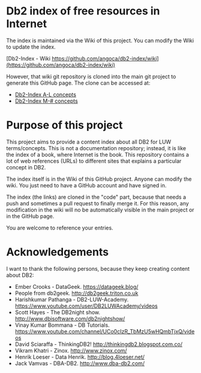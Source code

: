 # Db2 index of free resources in Internet

The index is maintained via the Wiki of this project.
You can modify the Wiki to update the index.

[Db2-Index - Wiki https://github.com/angoca/db2-index/wiki](https://github.com/angoca/db2-index/wiki)

However, that wiki git repository is cloned into the main git project to generate this GitHub page.
The clone can be accessed at:

 * [Db2-Index A-L concepts](Home.md)
 * [Db2-Index M-# concepts](Home-cont.md)

# Purpose of this project

This project aims to provide a content index about all DB2 for LUW terms/concepts.
This is not a documentation repository; instead, it is like the index of a book,
where Internet is the book.
This repository contains a lot of web references (URLs) to different sites
that explains a particular concept in DB2.

The index itself is in the Wiki of this GitHub project.
Anyone can modify the wiki. You just need to have a GitHub account and have
signed in.

The index (the links) are cloned in the "code" part, because that needs a push
and sometimes a pull request to finally merge it.
For this reason, any modification in the wiki will no be automatically visible
in the main project or in the GitHub page.

You are welcome to reference your entries.

# Acknowledgements

I want to thank the following persons, because they keep creating content
about DB2:

* Ember Crooks - DataGeek. https://datageek.blog/
* People from db2geek. http://db2geek.triton.co.uk
* Harishkumar Pathanga - DB2-LUW-Academy. https://www.youtube.com/user/DB2LUWAcademy/videos
* Scott Hayes - The DB2night show. http://www.dbisoftware.com/db2nightshow/
* Vinay Kumar Bommana - DB Tutorials. https://www.youtube.com/channel/UCo0cIzR_TbMzU5wHQmbTjxQ/videos
* David Sciaraffa - ThinkingDB2! http://thinkingdb2.blogspot.com.co/
* Vikram Khatri - Zinox. http://www.zinox.com/
* Henrik Loeser - Data Henrik. http://blog.4loeser.net/
* Jack Vamvas - DBA-DB2. http://www.dba-db2.com/

